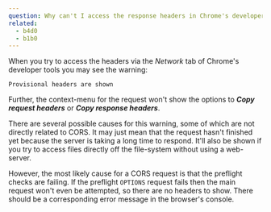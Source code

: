 ```yaml
---
question: Why can't I access the response headers in Chrome's developer tools?
related:
  - b4d0
  - b1b0
---
```


When you try to access the headers via the *Network* tab of Chrome's developer tools you may see the warning:

```
Provisional headers are shown
```

Further, the context-menu for the request won't show the options to ***Copy request headers*** or
***Copy response headers***.

There are several possible causes for this warning, some of which are not directly related to CORS. It may just mean
that the request hasn't finished yet because the server is taking a long time to respond. It'll also be shown if you try
to access files directly off the file-system without using a web-server.

However, the most likely cause for a CORS request is that the preflight checks are failing. If the preflight `OPTIONS`
request fails then the main request won't even be attempted, so there are no headers to show. There should be a
corresponding error message in the browser's console.
